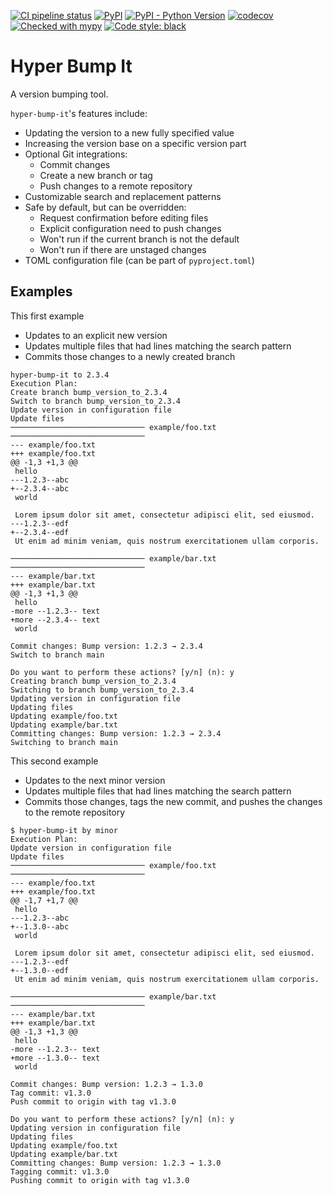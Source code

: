 [![CI pipeline status](https://github.com/plannigan/hyper-bump-it/actions/workflows/main.yml/badge.svg?branch=main)][ci]
[![PyPI](https://img.shields.io/pypi/v/hyper-bump-it)][pypi]
[![PyPI - Python Version](https://img.shields.io/pypi/pyversions/hyper-bump-it)][pypi]
[![codecov](https://codecov.io/gh/plannigan/hyper-bump-it/branch/main/graph/badge.svg?token=V4DADJU0BI)][codecov]
[![Checked with mypy](https://img.shields.io/badge/mypy-checked-blue)][mypy-home]
[![Code style: black](https://img.shields.io/badge/code%20style-black-black.svg)][black-home]

# Hyper Bump It

A version bumping tool.

`hyper-bump-it`'s features include:
* Updating the version to a new fully specified value
* Increasing the version base on a specific version part
* Optional Git integrations:
    * Commit changes
    * Create a new branch or tag
    * Push changes to a remote repository
* Customizable search and replacement patterns
* Safe by default, but can be overridden:
    * Request confirmation before editing files
    * Explicit configuration need to push changes
    * Won't run if the current branch is not the default
    * Won't run if there are unstaged changes
* TOML configuration file (can be part of `pyproject.toml`)

## Examples

This first example

* Updates to an explicit new version
* Updates multiple files that had lines matching the search pattern
* Commits those changes to a newly created branch

```commandline
hyper-bump-it to 2.3.4
Execution Plan:
Create branch bump_version_to_2.3.4
Switch to branch bump_version_to_2.3.4
Update version in configuration file
Update files
────────────────────────────── example/foo.txt ──────────────────────────────
--- example/foo.txt
+++ example/foo.txt
@@ -1,3 +1,3 @@
 hello
---1.2.3--abc
+--2.3.4--abc
 world

 Lorem ipsum dolor sit amet, consectetur adipisci elit, sed eiusmod.
---1.2.3--edf
+--2.3.4--edf
 Ut enim ad minim veniam, quis nostrum exercitationem ullam corporis.

────────────────────────────── example/bar.txt ──────────────────────────────
--- example/bar.txt
+++ example/bar.txt
@@ -1,3 +1,3 @@
 hello
-more --1.2.3-- text
+more --2.3.4-- text
 world

Commit changes: Bump version: 1.2.3 → 2.3.4
Switch to branch main

Do you want to perform these actions? [y/n] (n): y
Creating branch bump_version_to_2.3.4
Switching to branch bump_version_to_2.3.4
Updating version in configuration file
Updating files
Updating example/foo.txt
Updating example/bar.txt
Committing changes: Bump version: 1.2.3 → 2.3.4
Switching to branch main
```

This second example

* Updates to the next minor version
* Updates multiple files that had lines matching the search pattern
* Commits those changes, tags the new commit, and pushes the changes to the remote repository

```commandline
$ hyper-bump-it by minor
Execution Plan:
Update version in configuration file
Update files
────────────────────────────── example/foo.txt ──────────────────────────────
--- example/foo.txt
+++ example/foo.txt
@@ -1,7 +1,7 @@
 hello
---1.2.3--abc
+--1.3.0--abc
 world
 
 Lorem ipsum dolor sit amet, consectetur adipisci elit, sed eiusmod.
---1.2.3--edf
+--1.3.0--edf
 Ut enim ad minim veniam, quis nostrum exercitationem ullam corporis.

────────────────────────────── example/bar.txt ──────────────────────────────
--- example/bar.txt
+++ example/bar.txt
@@ -1,3 +1,3 @@
 hello
-more --1.2.3-- text
+more --1.3.0-- text
 world

Commit changes: Bump version: 1.2.3 → 1.3.0
Tag commit: v1.3.0
Push commit to origin with tag v1.3.0

Do you want to perform these actions? [y/n] (n): y
Updating version in configuration file
Updating files
Updating example/foo.txt
Updating example/bar.txt
Committing changes: Bump version: 1.2.3 → 1.3.0
Tagging commit: v1.3.0
Pushing commit to origin with tag v1.3.0
```

[ci]: https://github.com/plannigan/hyper-bump-it/actions
[pypi]: https://pypi.org/project/hyper-bump-it/
[codecov]: https://codecov.io/gh/plannigan/hyper-bump-it
[mypy-home]: http://mypy-lang.org/
[black-home]: https://github.com/psf/black

